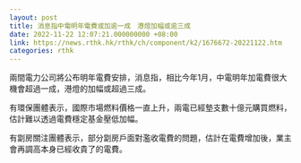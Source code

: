 ```yaml
---
layout: post
title: 消息指中電明年電費或加逾一成　港燈加幅或逾三成
date: 2022-11-22 12:07:21.000000000 +08:00
link: https://news.rthk.hk/rthk/ch/component/k2/1676672-20221122.htm
categories: rthk
---
```


兩間電力公司將公布明年電費安排，消息指，相比今年1月，中電明年加電費很大機會超過一成，港燈的加幅或超過三成。

有環保團體表示，國際市場燃料價格一直上升，兩電已經墊支數十億元購買燃料，估計難以透過電費穩定基金壓低加幅。

有劏房關注團體表示，部分劏房戶面對濫收電費的問題，估計在電費增加後，業主會再調高本身已經收貴了的電費。
